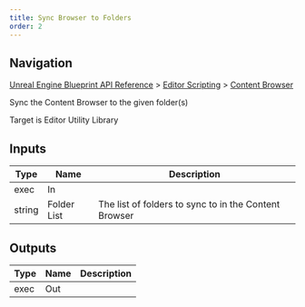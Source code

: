 ```yaml
---
title: Sync Browser to Folders
order: 2
---
```

## Navigation

[Unreal Engine Blueprint API Reference](https://dev.epicgames.com/documentation/en-us/unreal-engine/BlueprintAPI) > [Editor Scripting](https://dev.epicgames.com/documentation/en-us/unreal-engine/BlueprintAPI/EditorScripting) > [Content Browser](https://dev.epicgames.com/documentation/en-us/unreal-engine/BlueprintAPI/EditorScripting/ContentBrowser)

Sync the Content Browser to the given folder(s)

Target is Editor Utility Library

## Inputs

| Type | Name | Description |
| --- | --- | --- |
| exec | In |  |
| string | Folder List | The list of folders to sync to in the Content Browser |

## Outputs

| Type | Name | Description |
| --- | --- | --- |
| exec | Out |  |

